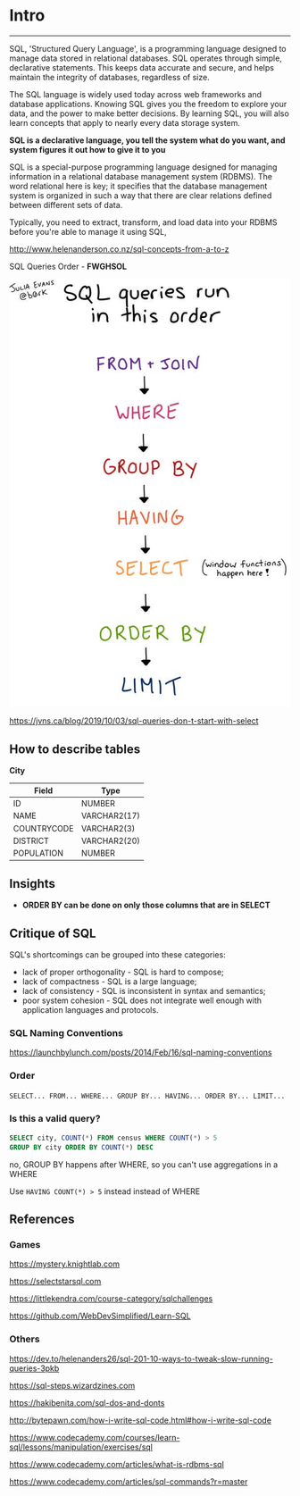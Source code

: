 # Intro

---

SQL, 'Structured Query Language', is a programming language designed to manage data stored in relational databases. SQL operates through simple, declarative statements. This keeps data accurate and secure, and helps maintain the integrity of databases, regardless of size.

The SQL language is widely used today across web frameworks and database applications. Knowing SQL gives you the freedom to explore your data, and the power to make better decisions. By learning SQL, you will also learn concepts that apply to nearly every data storage system.

**SQL is a declarative language, you tell the system what do you want, and system figures it out how to give it to you**

SQL is a special-purpose programming language designed for managing information in a relational database management system (RDBMS). The word relational here is key; it specifies that the database management system is organized in such a way that there are clear relations defined between different sets of data.

Typically, you need to extract, transform, and load data into your RDBMS before you're able to manage it using SQL,

<http://www.helenanderson.co.nz/sql-concepts-from-a-to-z>

SQL Queries Order - **FWGHSOL**

![image](media/Intro-image1.jpg)

<https://jvns.ca/blog/2019/10/03/sql-queries-don-t-start-with-select>

## How to describe tables

**City**

| **Field**   | **Type**     |
|-------------|--------------|
| ID          | NUMBER       |
| NAME        | VARCHAR2(17) |
| COUNTRYCODE | VARCHAR2(3)  |
| DISTRICT    | VARCHAR2(20) |
| POPULATION  | NUMBER       |

## Insights

- **ORDER BY can be done on only those columns that are in SELECT**

## Critique of SQL

SQL's shortcomings can be grouped into these categories:

- lack of proper orthogonality - SQL is hard to compose;
- lack of compactness - SQL is a large language;
- lack of consistency - SQL is inconsistent in syntax and semantics;
- poor system cohesion - SQL does not integrate well enough with application languages and protocols.

### SQL Naming Conventions

<https://launchbylunch.com/posts/2014/Feb/16/sql-naming-conventions>

### Order

`SELECT... FROM... WHERE... GROUP BY... HAVING... ORDER BY... LIMIT...`

### Is this a valid query?

```sql
SELECT city, COUNT(*) FROM census WHERE COUNT(*) > 5
GROUP BY city ORDER BY COUNT(*) DESC
```

no, GROUP BY happens after WHERE, so you can't use aggregations in a WHERE

Use `HAVING COUNT(*) > 5` instead instead of WHERE

## References

### Games

<https://mystery.knightlab.com>

<https://selectstarsql.com>

<https://littlekendra.com/course-category/sqlchallenges>

<https://github.com/WebDevSimplified/Learn-SQL>

### Others

<https://dev.to/helenanders26/sql-201-10-ways-to-tweak-slow-running-queries-3pkb>

<https://sql-steps.wizardzines.com>

<https://hakibenita.com/sql-dos-and-donts>

<http://bytepawn.com/how-i-write-sql-code.html#how-i-write-sql-code>

<https://www.codecademy.com/courses/learn-sql/lessons/manipulation/exercises/sql>

<https://www.codecademy.com/articles/what-is-rdbms-sql>

<https://www.codecademy.com/articles/sql-commands?r=master>
